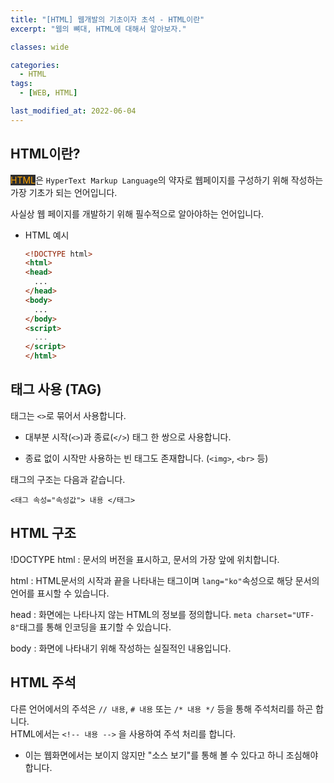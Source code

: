 ```yaml
---
title: "[HTML] 웹개발의 기초이자 초석 - HTML이란"
excerpt: "웹의 뼈대, HTML에 대해서 알아보자."

classes: wide

categories:
  - HTML
tags:
  - [WEB, HTML]

last_modified_at: 2022-06-04
---
```


## HTML이란?

<mark style="background-color: #2e2e2e; color: orange;">HTML</mark>은 `HyperText Markup Language`의 약자로 웹페이지를 구성하기 위해 작성하는 가장 기초가 되는 언어입니다.

사실상 웹 페이지를 개발하기 위해 필수적으로 알아야하는 언어입니다.

* HTML 예시
  ```html
  <!DOCTYPE html>
  <html>
  <head>
    ...
  </head>
  <body>
    ...
  </body>
  <script>
    ...
  </script>
  </html>
  ```

## 태그 사용 (TAG)

태그는 `<>`로 묶어서 사용합니다.

* 대부분 시작(`<>`)과 종료(`</>`) 태그 한 쌍으로 사용합니다.

* 종료 없이 시작만 사용하는 빈 태그도 존재합니다. (`<img>`, `<br>` 등)

태그의 구조는 다음과 같습니다.

`<태그 속성="속성값"> 내용 </태그>`

## HTML 구조

!DOCTYPE html : 문서의 버전을 표시하고, 문서의 가장 앞에 위치합니다.

html : HTML문서의 시작과 끝을 나타내는 태그이며 `lang="ko"`속성으로 해당 문서의 언어를 표시할 수 있습니다.

head : 화면에는 나타나지 않는 HTML의 정보를 정의합니다. `meta charset="UTF-8"`태그를 통해 인코딩을 표기할 수 있습니다.

body : 화면에 나타내기 위해 작성하는 실질적인 내용입니다.


## HTML 주석

다른 언어에서의 주석은 `// 내용`, `# 내용` 또는 `/* 내용 */` 등을 통해 주석처리를 하곤 합니다.   
HTML에서는 `<!-- 내용 -->` 을 사용하여 주석 처리를 합니다.

* 이는 웹화면에서는 보이지 않지만 "소스 보기"를 통해 볼 수 있다고 하니 조심해야 합니다.